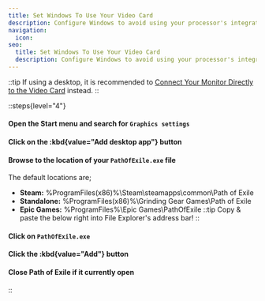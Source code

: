 ```yaml
---
title: Set Windows To Use Your Video Card
description: Configure Windows to avoid using your processor's integrated graphics for Path of Exile
navigation:
  icon:
seo:
  title: Set Windows To Use Your Video Card
  description: Configure Windows to avoid using your processor's integrated graphics for Path of Exile.
---
```


::tip
If using a desktop, it is recommended to [Connect Your Monitor Directly to the Video Card](/miscellaneous/other/connect-monitor-to-video-card) instead.
::

::steps{level="4"}
#### Open the Start menu and search for `Graphics settings`
#### Click on the :kbd{value="Add desktop app"} button
#### Browse to the location of your `PathOfExile.exe` file
The default locations are;
- **Steam:** %ProgramFiles(x86)%\Steam\steamapps\common\Path of Exile
- **Standalone:** %ProgramFiles(x86)%\Grinding Gear Games\Path of Exile
- **Epic Games:** %ProgramFiles%\Epic Games\PathOfExile
::tip
Copy & paste the below right into File Explorer's address bar!
::
#### Click on `PathOfExile.exe`
#### Click the :kbd{value="Add"} button
#### Close Path of Exile if it currently open
::